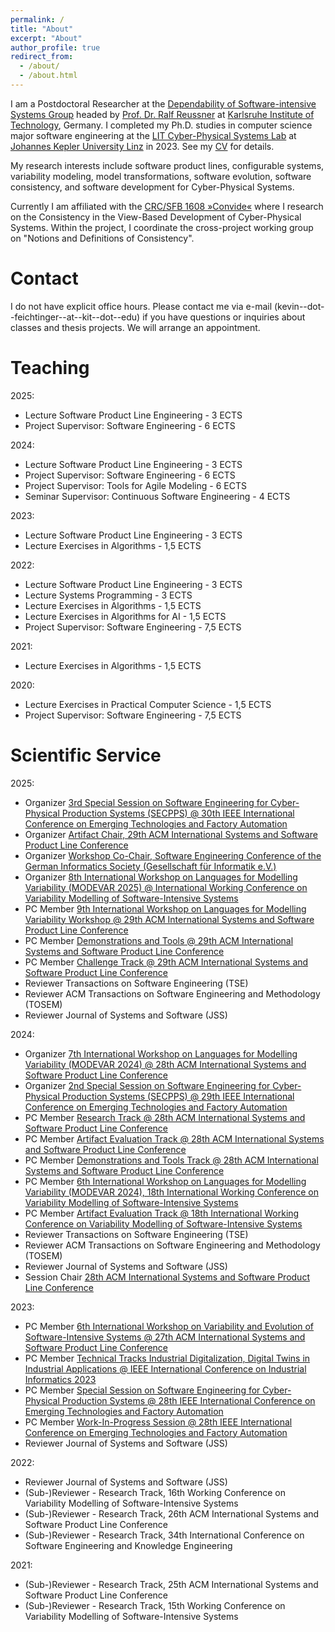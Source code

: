 ```yaml
---
permalink: /
title: "About"
excerpt: "About"
author_profile: true
redirect_from: 
  - /about/
  - /about.html
---
```



I am a Postdoctoral Researcher at the [Dependability of Software-intensive Systems Group](https://dsis.kastel.kit.edu/index.php) headed by [Prof. Dr. Ralf Reussner](https://dsis.kastel.kit.edu/staff_ralf_reussner.php) at [Karlsruhe Institute of Technology](https://www.kit.edu/english/index.php), Germany. I completed my Ph.D. studies in computer science major software engineering at the [LIT Cyber-Physical Systems Lab](https://www.jku.at/lit-cyber-physical-systems-lab/) at [Johannes Kepler University Linz](https://www.jku.at/en) in 2023. See my [CV](/files/CV_Kevin_Feichtinger.pdf) for details.

My research interests include software product lines, configurable systems, variability modeling, model transformations, software evolution, software consistency, and software development for Cyber-Physical Systems. 

Currently I am affiliated with the [CRC/SFB 1608 »Convide«](https://www.sfb1608.kit.edu/) where I research on the Consistency in the View-Based Development of Cyber-Physical Systems. Within the project, I coordinate the cross-project working group on "Notions and Definitions of Consistency".

Contact
======
I do not have explicit office hours. Please contact me via e-mail (kevin--dot--feichtinger--at--kit--dot--edu) if you have questions or inquiries about classes and thesis projects. We will arrange an appointment.

Teaching
======

2025:
- Lecture Software Product Line Engineering - 3 ECTS
- Project Supervisor: Software Engineering - 6 ECTS

2024:
- Lecture Software Product Line Engineering - 3 ECTS
- Project Supervisor: Software Engineering - 6 ECTS
- Project Supervisor: Tools for Agile Modeling - 6 ECTS
- Seminar Supervisor: Continuous Software Engineering - 4 ECTS

2023:
- Lecture Software Product Line Engineering - 3 ECTS
- Lecture Exercises in Algorithms - 1,5 ECTS

2022:
- Lecture Software Product Line Engineering - 3 ECTS
- Lecture Systems Programming - 3 ECTS
- Lecture Exercises in Algorithms - 1,5 ECTS
- Lecture Exercises in Algorithms for AI - 1,5 ECTS
- Project Supervisor: Software Engineering - 7,5 ECTS

2021:
- Lecture Exercises in Algorithms - 1,5 ECTS

2020:
- Lecture Exercises in Practical Computer Science - 1,5 ECTS
- Project Supervisor: Software Engineering - 7,5 ECTS

Scientific Service
======

2025:
- Organizer [3rd Special Session on Software Engineering for Cyber-Physical Production Systems (SECPPS) @ 30th IEEE International Conference on Emerging Technologies and Factory Automation](https://etfa2025.ieee-ies.org/special_sessions/ss8/index.html)
- Organizer [Artifact Chair, 29th ACM International Systems and Software Product Line Conference](https://2025.splc.net/organizing-committee/)
- Organizer [Workshop Co-Chair, Software Engineering Conference of the German Informatics Society (Gesellschaft für Informatik e.V.)](https://se2025.sdq.kastel.kit.edu/en/)
- Organizer [8th International Workshop on Languages for Modelling Variability (MODEVAR 2025) @ International Working Conference on Variability Modelling of Software-Intensive Systems](https://modevar.github.io/vamos-2025/committees/)
- PC Member [9th International Workshop on Languages for Modelling Variability Workshop @ 29th ACM International Systems and Software Product Line Conference](https://2025.splc.net/program-committees/)
- PC Member [Demonstrations and Tools @ 29th ACM International Systems and Software Product Line Conference](https://2025.splc.net/program-committees/)
- PC Member [Challenge Track @ 29th ACM International Systems and Software Product Line Conference](https://2025.splc.net/program-committees/)
- Reviewer Transactions on Software Engineering (TSE)
- Reviewer ACM Transactions on Software Engineering and Methodology (TOSEM)
- Reviewer Journal of Systems and Software (JSS)

2024:
- Organizer [7th International Workshop on Languages for Modelling Variability (MODEVAR 2024) @ 28th ACM International Systems and Software Product Line Conference](https://modevar.github.io/splc-2024/committees/)
- Organizer [2nd Special Session on Software Engineering for Cyber-Physical Production Systems (SECPPS) @ 29th IEEE International Conference on Emerging Technologies and Factory Automation](https://2024.ieee-etfa.org/special-sessions/software_engineering_for_cyber_physical_production_systems/index.html)
- PC Member [Research Track @ 28th ACM International Systems and Software Product Line Conference](https://2024.splc.net/program-committees/)
- PC Member [Artifact Evaluation Track @ 28th ACM International Systems and Software Product Line Conference](https://2024.splc.net/program-committees/)
- PC Member [Demonstrations and Tools Track @ 28th ACM International Systems and Software Product Line Conference](https://2024.splc.net/program-committees/)
- PC Member [6th International Workshop on Languages for Modelling Variability (MODEVAR 2024), 18th International Working Conference on Variability Modelling of Software-Intensive Systems](https://modevar.github.io/vamos-2024/committees/)
- PC Member [Artifact Evaluation Track @ 18th International Working Conference on Variability Modelling of Software-Intensive Systems](https://vamos2024.inf.unibe.ch/organisation/)
- Reviewer Transactions on Software Engineering (TSE)
- Reviewer ACM Transactions on Software Engineering and Methodology (TOSEM)
- Reviewer Journal of Systems and Software (JSS)
- Session Chair [28th ACM International Systems and Software Product Line Conference](https://2024.splc.net/program/7496-2/)

2023: 
- PC Member [6th International Workshop on Variability and Evolution of Software-Intensive Systems @ 27th ACM International Systems and Software Product Line Conference](https://sites.google.com/view/varivolution-2023/home)
- PC Member [Technical Tracks Industrial Digitalization, Digital Twins in Industrial Applications @ IEEE International Conference on Industrial Informatics 2023](https://2023.ieee-indin.org/technical-tracks.php)
- PC Member [Special Session on Software Engineering for Cyber-Physical Production Systems @ 28th IEEE International Conference on Emerging Technologies and Factory Automation](https://2023.ieee-etfa.org/)
- PC Member [Work-In-Progress Session @ 28th IEEE International Conference on Emerging Technologies and Factory Automation](https://2023.ieee-etfa.org/)
- Reviewer Journal of Systems and Software (JSS)

2022:
- Reviewer Journal of Systems and Software (JSS)
- (Sub-)Reviewer - Research Track, 16th Working Conference on Variability Modelling of Software-Intensive Systems
- (Sub-)Reviewer - Research Track, 26th ACM International Systems and Software Product Line Conference
- (Sub-)Reviewer - Research Track, 34th International Conference on Software Engineering and Knowledge Engineering

2021:
- (Sub-)Reviewer - Research Track, 25th ACM International Systems and Software Product Line Conference
- (Sub-)Reviewer - Research Track, 15th Working Conference on Variability Modelling of Software-Intensive Systems
